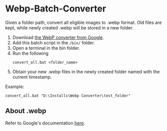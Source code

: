 # Webp-Batch-Converter
Given a folder path, convert all eligible images to .webp format.
Old files are kept, while newly created .webp will be stored in a new folder.

1. Download [the WebP converter from Google](https://developers.google.com/speed/webp/docs/precompiled).
2. Add this batch script in the `/bin/` folder.
3. Open a terminal in the bin folder.
4. Run the following
   ```
   convert_all.bat <folder_name>
   ```
5. Obtain your new .webp files in the newly created folder named with the current timestamp.
   
Example:
```
convert_all.bat "D:\Installs\Webp Converter\test_folder"
```

## About .webp
Refer to Google's documentation [here](https://developers.google.com/speed/webp).

